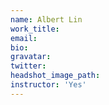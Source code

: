 ```yaml
---
name: Albert Lin
work_title:
email:
bio:
gravatar:
twitter:
headshot_image_path:
instructor: 'Yes'
---
```

